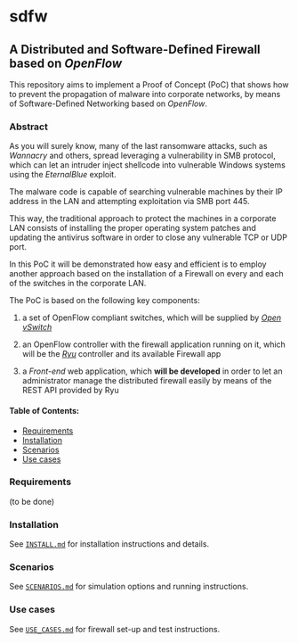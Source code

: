 # sdfw
## **A Distributed and Software-Defined Firewall based on *OpenFlow***

This repository aims to implement a Proof of Concept (PoC) that shows how to prevent the propagation of malware into corporate networks, by means of Software-Defined Networking based on *OpenFlow*.

### **Abstract**
As you will surely know, many of the last ransomware attacks, such as *Wannacry* and others, spread leveraging a vulnerability in SMB protocol, which can let an intruder inject shellcode into vulnerable Windows systems using the *EternalBlue* exploit.

The malware code is capable of searching vulnerable machines by their IP address in the LAN and attempting exploitation via SMB port 445.

This way, the traditional approach to protect the machines in a corporate LAN consists of installing the proper operating system patches and updating the antivirus software in order to close any vulnerable TCP or UDP port.

In this PoC it will be demonstrated how easy and efficient is to employ another approach based on the installation of a Firewall on every and each of the switches in the corporate LAN.

The PoC is based on the following key components:

1. a set of OpenFlow compliant switches, which will be supplied by [*Open vSwitch*](http://openvswitch.org/)

2. an OpenFlow controller with the firewall application running on it, which will be the [*Ryu*](https://github.com/osrg/ryu) controller and its available Firewall app

3. a *Front-end* web application, which **will be developed** in order to let an administrator manage the distributed firewall easily by means of the REST API provided by Ryu

#### Table of Contents:

- [Requirements](https://github.com/salvadorestran/sdfw#requirements)
- [Installation](https://github.com/salvadorestran/sdfw#installation)
- [Scenarios](https://github.com/salvadorestran/sdfw#scenarios)
- [Use cases](https://github.com/salvadorestran/sdfw#use-cases)

### **Requirements**
(to be done)

### **Installation**
See [`INSTALL.md`](https://github.com/salvadorestran/sdfw/blob/master/INSTALL.md) for installation instructions and details.

### **Scenarios**
See [`SCENARIOS.md`](https://github.com/salvadorestran/sdfw/blob/master/SCENARIOS.md) for simulation options and running instructions.

### **Use cases**
See [`USE_CASES.md`](https://github.com/salvadorestran/sdfw/blob/master/USE_CASES.md) for firewall set-up and test instructions.

